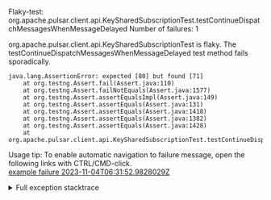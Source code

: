         
Flaky-test: org.apache.pulsar.client.api.KeySharedSubscriptionTest.testContinueDispatchMessagesWhenMessageDelayed
Number of failures: 1

org.apache.pulsar.client.api.KeySharedSubscriptionTest is flaky. The testContinueDispatchMessagesWhenMessageDelayed test method fails sporadically.

```
java.lang.AssertionError: expected [80] but found [71]
	at org.testng.Assert.fail(Assert.java:110)
	at org.testng.Assert.failNotEquals(Assert.java:1577)
	at org.testng.Assert.assertEqualsImpl(Assert.java:149)
	at org.testng.Assert.assertEquals(Assert.java:131)
	at org.testng.Assert.assertEquals(Assert.java:1418)
	at org.testng.Assert.assertEquals(Assert.java:1382)
	at org.testng.Assert.assertEquals(Assert.java:1428)
	at org.apache.pulsar.client.api.KeySharedSubscriptionTest.testContinueDispatchMessagesWhenMessageDelayed(KeySharedSubscriptionTest.java:1631)
```

Usage tip: To enable automatic navigation to failure message, open the following links with CTRL/CMD-click.  
[example failure 2023-11-04T06:31:52.9828029Z](https://github.com/apache/pulsar/actions/runs/6753154827/job/18359322484#step:9:2318)  


<details>
<summary>Full exception stacktrace</summary>
<code><pre>
java.lang.AssertionError: expected [80] but found [71]
	at org.testng.Assert.fail(Assert.java:110)
	at org.testng.Assert.failNotEquals(Assert.java:1577)
	at org.testng.Assert.assertEqualsImpl(Assert.java:149)
	at org.testng.Assert.assertEquals(Assert.java:131)
	at org.testng.Assert.assertEquals(Assert.java:1418)
	at org.testng.Assert.assertEquals(Assert.java:1382)
	at org.testng.Assert.assertEquals(Assert.java:1428)
	at org.apache.pulsar.client.api.KeySharedSubscriptionTest.testContinueDispatchMessagesWhenMessageDelayed(KeySharedSubscriptionTest.java:1631)
	at java.base/jdk.internal.reflect.DirectMethodHandleAccessor.invoke(DirectMethodHandleAccessor.java:103)
	at java.base/java.lang.reflect.Method.invoke(Method.java:580)
	at org.testng.internal.invokers.MethodInvocationHelper.invokeMethod(MethodInvocationHelper.java:139)
	at org.testng.internal.invokers.InvokeMethodRunnable.runOne(InvokeMethodRunnable.java:47)
	at org.testng.internal.invokers.InvokeMethodRunnable.call(InvokeMethodRunnable.java:76)
	at org.testng.internal.invokers.InvokeMethodRunnable.call(InvokeMethodRunnable.java:11)
	at java.base/java.util.concurrent.FutureTask.run(FutureTask.java:317)
	at java.base/java.util.concurrent.ThreadPoolExecutor.runWorker(ThreadPoolExecutor.java:1144)
	at java.base/java.util.concurrent.ThreadPoolExecutor$Worker.run(ThreadPoolExecutor.java:642)
	at java.base/java.lang.Thread.run(Thread.java:1583)

</pre></code>
</details>


